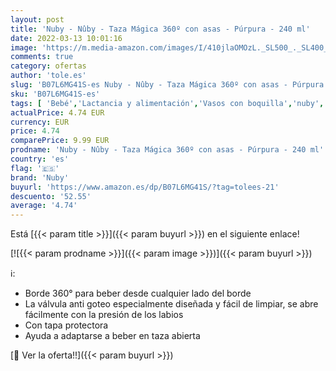 ```yaml
---
layout: post
title: 'Nuby - Nûby - Taza Mágica 360º con asas - Púrpura - 240 ml'
date: 2022-03-13 10:01:16
image: 'https://m.media-amazon.com/images/I/410jlaOMOzL._SL500_._SL400_.jpg'
comments: true
category: ofertas
author: 'tole.es'
slug: 'B07L6MG41S-es Nuby - Nûby - Taza Mágica 360º con asas - Púrpura - 240 ml'
sku: 'B07L6MG41S-es'
tags: [ 'Bebé','Lactancia y alimentación','Vasos con boquilla','nuby', ]
actualPrice: 4.74 EUR
currency: EUR
price: 4.74
comparePrice: 9.99 EUR
prodname: 'Nuby - Nûby - Taza Mágica 360º con asas - Púrpura - 240 ml'
country: 'es'
flag: '🇪🇸'
brand: 'Nuby'
buyurl: 'https://www.amazon.es/dp/B07L6MG41S/?tag=tolees-21'
descuento: '52.55'
average: '4.74'
---
```


Está [{{< param title >}}]({{< param buyurl >}}) en el siguiente enlace!

[![{{< param prodname >}}]({{< param image >}})]({{< param buyurl >}})

ℹ️:

- Borde 360° para beber desde cualquier lado del borde
- La válvula anti goteo especialmente diseñada y fácil de limpiar, se abre fácilmente con la presión de los labios
- Con tapa protectora
- Ayuda a adaptarse a beber en taza abierta

[🛒 Ver la oferta!!]({{< param buyurl >}})
